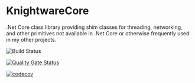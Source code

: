 # KnightwareCore
.Net Core class library providing shim classes for threading, networking, and other primitives not available in .Net Core or otherwise frequently used in my other projects.

![Build Status](https://ci.appveyor.com/api/projects/status/0lf0r99oe825rln9/branch/master?svg=true)

[![Quality Gate Status](https://sonarcloud.io/api/project_badges/measure?project=dsmithson_KnightwareCore&metric=alert_status)](https://sonarcloud.io/dashboard?id=dsmithson_KnightwareCore)

[![codecov](https://codecov.io/gh/dsmithson/KnightwareCore/branch/master/graph/badge.svg)](https://codecov.io/gh/dsmithson/KnightwareCore)
